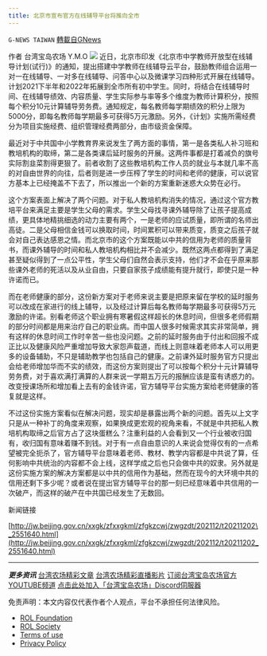 ```yaml
---
title: 北京市宣布官方在线辅导平台将推向全市
---
```

`G-NEWS TAIWAN` [轉載自GNews](https://gnews.org/zh-hans/1738378/)

作者 台湾宝岛农场 Y.M.O
![](https://assets.gnews.org/wp-content/uploads/2021/12/image-171.jpeg)
近日，北京市印发《北京市中学教师开放型在线辅导计划(试行)》的通知，提出搭建中学教师在线辅导云平台，鼓励教师组合运用一对一在线辅导、一对多在线辅导、问答中心以及微课学习四种形式开展在线辅导。计划2021下半年和2022年拓展到全市所有初中学生。同时，将结合在线辅导时间、在线辅导绩效、内容质量、学生实际参与率等多个维度为教师计算积分，按照每个积分10元计算辅导劳务费。通知规定，每名教师每学期绩效的积分上限为5000分，即每名教师每学期最多可获得5万元激励。另外，《计划》实施所需经费分为项目实施经费、组织管理经费两部分，由市级资金保障。

最近对于中共国中小学教育界来说发生了两方面的事情，第一是各类私人补习班和教培机构的取缔，第二是各类课后延时服务的开展。这两件事都是打着减负的旗号实际割韭菜割得更狠了。前者收割了这些教培机构工作人员的就业与本就几率不高的对自由世界的向往，后者则是进一步压榨了学生的时间和老师的健康，可以说官方基本上已经掩盖不下去了，所以推出一个新的方案重新迷惑大众势在必行。

这个方案表面上解决了两个问题。对于私人教培机构消失的情况，通过这个官方教培平台来满足主要是学生父母的需求。学生父母找寻课外辅导除了让孩子提高成绩，更具体地精挑细选的动力主要有两个，一是老师的应试质量，即所谓的名师出高徒。二是父母相信金钱可以换取时间，时间累积可以带来质变，质变之后孩子就会对自己表达感恩之情。而北京市的这个方案既能以中共的信用为老师的质量背书，而课外辅导的时间和私人教培机构相比并不会减少。既然这两点都得到了满足甚至疑似得到了一点公平性，学生父母们自然会表示支持，他们才不会在乎原来那些课外老师的死活以及从业自由，只要自家孩子成绩能有提升就行，即使只是一种许诺而已。

而在老师健康的部分，这份新方案对于老师来说主要是把原来留在学校的延时服务可以改成在家进行的线上辅导，以及经过计算后每名教师每学期最多可获得5万元激励的许诺。别看老师这个职业拥有寒暑假这样超长的休息时间，但很多老师假期的部分时间都是用来治疗自己的职业病。而中国人很多时候需求其实非常简单，拥有这样的休息时间工作时辛苦一些也没问题。之前的延时服务由于付出和回报不成正比以及健康风险严重增加导致大家怨声载道，而线上则意味着老师本人可以用更多的设备辅助，不只是辅助教学也包括自己的健康。之前课外延时服务官方只提出会给老师增加华而不实的绩效，而这份方案则提出了可以按每个积分十元计算辅导劳务费，对于喜欢满打满算的人群来说一学期五万元的报酬应该是蛮有诱惑力的。改变授课场所和增加看上去有的金钱许诺，官方辅导平台实施方案给老师健康的答复就是这样。

不过这份实施方案看似在解决问题，现实却是暴露出两个新的问题。首先以上文字只是从一种补丁的角度来观察，如果换成更宏观的视角来看，不就是中共把私人教培机构取缔之后官方占了这块蛋糕么？注重利益的人会看到又一个行业被收归国有，收归国有意味着赚不到钱。对于有一点自由意识的人来说会觉得仅有的一点希望被完全扼杀了，官方辅导平台意味着老师、教材、教学内容都是中共说了算，任何影响中共统治的内容都不会上线，这样学成之后也只会做中共的奴隶。另外就是这份实施方案的解决方案都是以中共的信用作为基础，然而在现今的大环境中共的信用还剩下多少呢？或者说在提出官方辅导平台的那一刻已经意味着中共信用的一次破产，而这样的破产在中共国已经发生了无数回。

新闻链接

[http://jw.beijing.gov.cn/xxgk/zfxxgkml/zfgkzcwj/zwgzdt/202112/t20211202\_2551640.html](http://jw.beijing.gov.cn/xxgk/zfxxgkml/zfgkzcwj/zwgzdt/202112/t20211202_2551640.html)

* * *

***更多资讯***
[台湾农场精彩文章](https://gnews.org/zh-hant/author/taiwangnews/)
[台湾农场精彩直播影片](https://gtv.org/user/5f60d588245d3c0579acdbec)
[订阅台湾宝岛农场官方YOUTUBE频道](https://www.youtube.com/channel/UCXlInG8cGCHSN5y54zcgoOw/videos)
[点击此处加入「台湾宝岛农场」Discord伺服器](https://discord.gg/zE5xTQzArt)

 

免责声明：本文内容仅代表作者个人观点，平台不承担任何法律风险。

- [ROL Foundation](https://rolfoundation.org/)
- [ROL Society](https://rolsociety.org/)
- [Terms of use](https://gnews.org/terms-of-use-3/)
- [Privacy Policy](https://gnews.org/privacy-policy/)
